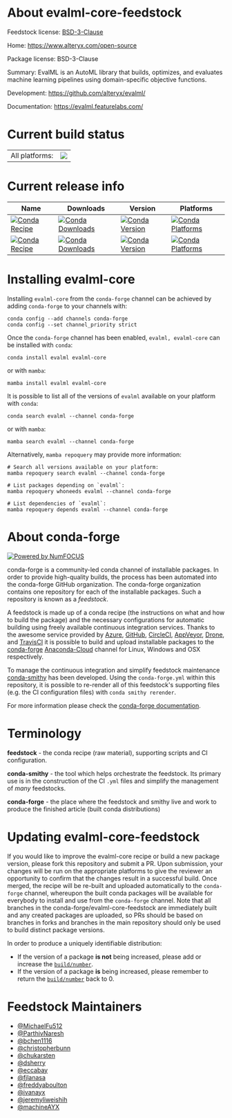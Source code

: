 About evalml-core-feedstock
===========================

Feedstock license: [BSD-3-Clause](https://github.com/conda-forge/evalml-core-feedstock/blob/main/LICENSE.txt)

Home: https://www.alteryx.com/open-source

Package license: BSD-3-Clause

Summary: EvalML is an AutoML library that builds, optimizes, and evaluates machine learning pipelines using domain-specific objective functions.

Development: https://github.com/alteryx/evalml/

Documentation: https://evalml.featurelabs.com/

Current build status
====================


<table><tr><td>All platforms:</td>
    <td>
      <a href="https://dev.azure.com/conda-forge/feedstock-builds/_build/latest?definitionId=10464&branchName=main">
        <img src="https://dev.azure.com/conda-forge/feedstock-builds/_apis/build/status/evalml-core-feedstock?branchName=main">
      </a>
    </td>
  </tr>
</table>

Current release info
====================

| Name | Downloads | Version | Platforms |
| --- | --- | --- | --- |
| [![Conda Recipe](https://img.shields.io/badge/recipe-evalml-green.svg)](https://anaconda.org/conda-forge/evalml) | [![Conda Downloads](https://img.shields.io/conda/dn/conda-forge/evalml.svg)](https://anaconda.org/conda-forge/evalml) | [![Conda Version](https://img.shields.io/conda/vn/conda-forge/evalml.svg)](https://anaconda.org/conda-forge/evalml) | [![Conda Platforms](https://img.shields.io/conda/pn/conda-forge/evalml.svg)](https://anaconda.org/conda-forge/evalml) |
| [![Conda Recipe](https://img.shields.io/badge/recipe-evalml--core-green.svg)](https://anaconda.org/conda-forge/evalml-core) | [![Conda Downloads](https://img.shields.io/conda/dn/conda-forge/evalml-core.svg)](https://anaconda.org/conda-forge/evalml-core) | [![Conda Version](https://img.shields.io/conda/vn/conda-forge/evalml-core.svg)](https://anaconda.org/conda-forge/evalml-core) | [![Conda Platforms](https://img.shields.io/conda/pn/conda-forge/evalml-core.svg)](https://anaconda.org/conda-forge/evalml-core) |

Installing evalml-core
======================

Installing `evalml-core` from the `conda-forge` channel can be achieved by adding `conda-forge` to your channels with:

```
conda config --add channels conda-forge
conda config --set channel_priority strict
```

Once the `conda-forge` channel has been enabled, `evalml, evalml-core` can be installed with `conda`:

```
conda install evalml evalml-core
```

or with `mamba`:

```
mamba install evalml evalml-core
```

It is possible to list all of the versions of `evalml` available on your platform with `conda`:

```
conda search evalml --channel conda-forge
```

or with `mamba`:

```
mamba search evalml --channel conda-forge
```

Alternatively, `mamba repoquery` may provide more information:

```
# Search all versions available on your platform:
mamba repoquery search evalml --channel conda-forge

# List packages depending on `evalml`:
mamba repoquery whoneeds evalml --channel conda-forge

# List dependencies of `evalml`:
mamba repoquery depends evalml --channel conda-forge
```


About conda-forge
=================

[![Powered by
NumFOCUS](https://img.shields.io/badge/powered%20by-NumFOCUS-orange.svg?style=flat&colorA=E1523D&colorB=007D8A)](https://numfocus.org)

conda-forge is a community-led conda channel of installable packages.
In order to provide high-quality builds, the process has been automated into the
conda-forge GitHub organization. The conda-forge organization contains one repository
for each of the installable packages. Such a repository is known as a *feedstock*.

A feedstock is made up of a conda recipe (the instructions on what and how to build
the package) and the necessary configurations for automatic building using freely
available continuous integration services. Thanks to the awesome service provided by
[Azure](https://azure.microsoft.com/en-us/services/devops/), [GitHub](https://github.com/),
[CircleCI](https://circleci.com/), [AppVeyor](https://www.appveyor.com/),
[Drone](https://cloud.drone.io/welcome), and [TravisCI](https://travis-ci.com/)
it is possible to build and upload installable packages to the
[conda-forge](https://anaconda.org/conda-forge) [Anaconda-Cloud](https://anaconda.org/)
channel for Linux, Windows and OSX respectively.

To manage the continuous integration and simplify feedstock maintenance
[conda-smithy](https://github.com/conda-forge/conda-smithy) has been developed.
Using the ``conda-forge.yml`` within this repository, it is possible to re-render all of
this feedstock's supporting files (e.g. the CI configuration files) with ``conda smithy rerender``.

For more information please check the [conda-forge documentation](https://conda-forge.org/docs/).

Terminology
===========

**feedstock** - the conda recipe (raw material), supporting scripts and CI configuration.

**conda-smithy** - the tool which helps orchestrate the feedstock.
                   Its primary use is in the construction of the CI ``.yml`` files
                   and simplify the management of *many* feedstocks.

**conda-forge** - the place where the feedstock and smithy live and work to
                  produce the finished article (built conda distributions)


Updating evalml-core-feedstock
==============================

If you would like to improve the evalml-core recipe or build a new
package version, please fork this repository and submit a PR. Upon submission,
your changes will be run on the appropriate platforms to give the reviewer an
opportunity to confirm that the changes result in a successful build. Once
merged, the recipe will be re-built and uploaded automatically to the
`conda-forge` channel, whereupon the built conda packages will be available for
everybody to install and use from the `conda-forge` channel.
Note that all branches in the conda-forge/evalml-core-feedstock are
immediately built and any created packages are uploaded, so PRs should be based
on branches in forks and branches in the main repository should only be used to
build distinct package versions.

In order to produce a uniquely identifiable distribution:
 * If the version of a package **is not** being increased, please add or increase
   the [``build/number``](https://docs.conda.io/projects/conda-build/en/latest/resources/define-metadata.html#build-number-and-string).
 * If the version of a package **is** being increased, please remember to return
   the [``build/number``](https://docs.conda.io/projects/conda-build/en/latest/resources/define-metadata.html#build-number-and-string)
   back to 0.

Feedstock Maintainers
=====================

* [@MichaelFu512](https://github.com/MichaelFu512/)
* [@ParthivNaresh](https://github.com/ParthivNaresh/)
* [@bchen1116](https://github.com/bchen1116/)
* [@christopherbunn](https://github.com/christopherbunn/)
* [@chukarsten](https://github.com/chukarsten/)
* [@dsherry](https://github.com/dsherry/)
* [@eccabay](https://github.com/eccabay/)
* [@fjlanasa](https://github.com/fjlanasa/)
* [@freddyaboulton](https://github.com/freddyaboulton/)
* [@ivanayx](https://github.com/ivanayx/)
* [@jeremyliweishih](https://github.com/jeremyliweishih/)
* [@machineAYX](https://github.com/machineAYX/)

